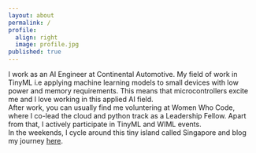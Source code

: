 ```yaml
---
layout: about
permalink: /
profile:
  align: right
  image: profile.jpg
published: true
---
```


I work as an AI Engineer at Continental Automotive. 
My field of work in TinyML i.e applying machine learning models to small devices with low power and memory requirements. This means that microcontrollers excite me and I love working in this applied AI field. </br>
After work, you can usually find me voluntering at Women Who Code, where I co-lead the cloud and python track as a Leadership Fellow. Apart from that, I actively participate in TinyML and WIML events. </br>
In the weekends, I cycle around this tiny island called Singapore and blog my journey [here](https://medium.com/@varchanaiyer139/cycling-adventures-in-singapore-912d1f809961).
